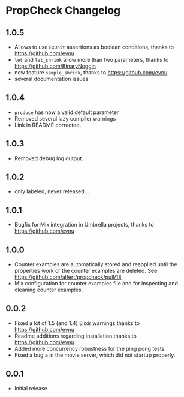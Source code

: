 # PropCheck Changelog

## 1.0.5
* Allows to use `ExUnit` assertions as boolean conditions, thanks to https://github.com/evnu
* `let` and `let_shrink` allow more than two parameters, thanks to https://github.com/BinaryNoggin
* new feature `sample_shrink`, thanks to https://github.com/evnu
* several documentation issues

## 1.0.4
* `produce` has now a valid default parameter
* Removed several lazy compiler warnings
* Link in README corrected.

## 1.0.3
* Removed debug log output.

## 1.0.2
* only labeled, never released...

## 1.0.1
* Bugfix for Mix integration in Umbrella projects, thanks to https://github.com/evnu

## 1.0.0
* Counter examples are automatically stored and reapplied until the properties work
  or the counter examples are deleted. See https://github.com/alfert/propcheck/pull/18
* Mix configuration for counter examples file and for inspecting and cleaning
  counter examples.

## 0.0.2
* Fixed a lot of 1.5 (and 1.4) Elixir warnings thanks to https://github.com/evnu
* Readme additions regarding installation thanks to https://github.com/evnu
* Added more concurrency robustness for the ping pong tests
* Fixed a bug a in the movie server, which did not startup properly.

## 0.0.1
* Initial release
